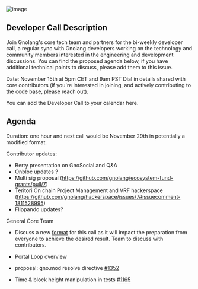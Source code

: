 ![image](https://github.com/michelleellen/meetings/assets/117160070/86a497f9-cede-496f-b9d4-cb97d9768aef)

## Developer Call Description ##

Join Gnolang's core tech team and partners for the bi-weekly developer call, a regular sync with Gnolang developers working on the technology and community members interested in the engineering and development discussions. You can find the proposed agenda below, if you have additional technical points to discuss, please add them to this issue.

Date: November 15th at 5pm CET and 9am PST
Dial in details shared with core contributors (if you're interested in joining, and actively contributing to the code base, please reach out).

You can add the Developer Call to your calendar here.

## Agenda ##

Duration: one hour and next call would be November 29th in potentially a modified format. 

Contributor updates:

* Berty presentation on GnoSocial and Q&A
* Onbloc updates ?
* Multi sig proposal (https://github.com/gnolang/ecosystem-fund-grants/pull/7)
* Teritori On chain Project Management and VRF hackerspace (https://github.com/gnolang/hackerspace/issues/7#issuecomment-1811528995)
* Flippando updates?

General Core Team

* Discuss a new [format](https://github.com/gnolang/meetings/issues/34) for this call as it will impact the preparation from everyone to achieve the desired result. Team to discuss with contributors.

* Portal Loop overview 

* proposal: gno.mod resolve directive [#1352](https://github.com/gnolang/gno/issues/1352)

* Time & block height manipulation in tests [#1165](https://github.com/gnolang/gno/issues/1165)

  
